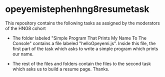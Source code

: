 # opeyemistephenhng8resumetask
This repository contains the following tasks as assigned by the moderators of the HNG8 cohort

- The folder labeled "Simple Program That Prints My Name To The Console" contains a file labeled "helloOpeyemi.js". Inside this file, the first part of the task which asks to write a simple program which prints our name.

- The rest of the files and folders contain the files to the second task which asks us to build a resume page. Thanks.
